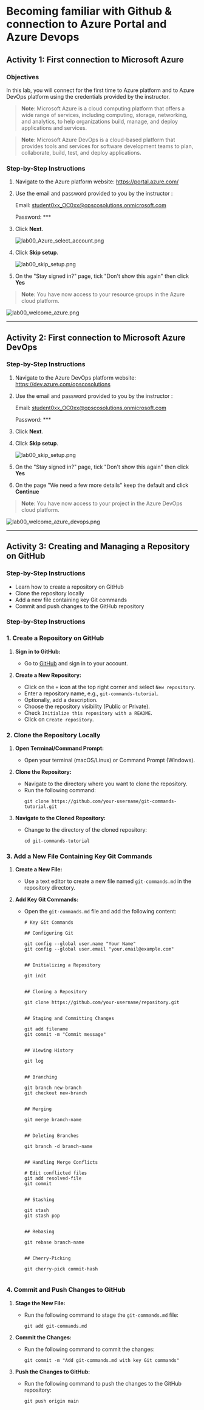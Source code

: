 # Becoming familiar with Github & connection to Azure Portal and Azure Devops

## Activity 1: First connection to Microsoft Azure

### Objectives
In this lab, you will connect for the first time to Azure platform and to Azure DevOps platform using the credentials provided by the instructor.
  
  > **Note**: Microsoft Azure is a cloud computing platform that offers a wide range of services, including computing, storage, networking, and analytics, to help organizations build, manage, and deploy applications and services. 

  > **Note**: Microsoft Azure DevOps is a cloud-based platform that provides tools and services for software development teams to plan, collaborate, build, test, and deploy applications.


### Step-by-Step Instructions

1. Navigate to the Azure platform website: https://portal.azure.com/

1. Use the email and password provided to you by the instructor :

   Email: student0xx_OC0xx@opscosolutions.onmicrosoft.com
   
   Password: ***

1. Click **Next**.
   
    ![lab00_Azure_select_account.png](media/lab00_Azure_select_account.png)

1. Click **Skip setup**.
   
    ![lab00_skip_setup.png](media/lab00_skip_setup.png)

1. On the "Stay signed in?" page, tick "Don't show this again" then click **Yes**


  > **Note**: You have now access to your resource groups in the Azure cloud platform.

![lab00_welcome_azure.png](media/lab00_welcome_azure.png)


---

## Activity 2: First connection to Microsoft Azure DevOps

### Step-by-Step Instructions

1. Navigate to the Azure DevOps platform website: https://dev.azure.com/opscosolutions

1. Use the email and password provided to you by the instructor :

   Email: student0xx_OC0xx@opscosolutions.onmicrosoft.com
   
   Password: ***

1. Click **Next**.

1. Click **Skip setup**.
   
    ![lab00_skip_setup.png](media/lab00_skip_setup.png)

1. On the "Stay signed in?" page, tick "Don't show this again" then click **Yes**

1. On the page "We need a few more details" keep the default and click **Continue**

  > **Note**: You have now access to your project in the Azure DevOps cloud platform.

![lab00_welcome_azure_devops.png](media/lab00_welcome_azure_devops.png)

---

## Activity 3: Creating and Managing a Repository on GitHub

### Step-by-Step Instructions

- Learn how to create a repository on GitHub
- Clone the repository locally
- Add a new file containing key Git commands
- Commit and push changes to the GitHub repository

### Step-by-Step Instructions

### 1. Create a Repository on GitHub

1. **Sign in to GitHub:**
   - Go to [GitHub](https://github.com/) and sign in to your account.

2. **Create a New Repository:**
   - Click on the `+` icon at the top right corner and select `New repository`.
   - Enter a repository name, e.g., `git-commands-tutorial`.
   - Optionally, add a description.
   - Choose the repository visibility (Public or Private).
   - Check `Initialize this repository with a README`.
   - Click on `Create repository`.

### 2. Clone the Repository Locally

1. **Open Terminal/Command Prompt:**
   - Open your terminal (macOS/Linux) or Command Prompt (Windows).

2. **Clone the Repository:**
   - Navigate to the directory where you want to clone the repository.
   - Run the following command:
     ```git
     git clone https://github.com/your-username/git-commands-tutorial.git
     ```

3. **Navigate to the Cloned Repository:**
   - Change to the directory of the cloned repository:
     ```git
     cd git-commands-tutorial
     ```

### 3. Add a New File Containing Key Git Commands

1. **Create a New File:**
   - Use a text editor to create a new file named `git-commands.md` in the repository directory.

2. **Add Key Git Commands:**
   - Open the `git-commands.md` file and add the following content:
     ```text
     # Key Git Commands

     ## Configuring Git

     git config --global user.name "Your Name"
     git config --global user.email "your.email@example.com"
  

     ## Initializing a Repository

     git init


     ## Cloning a Repository

     git clone https://github.com/your-username/repository.git


     ## Staging and Committing Changes

     git add filename
     git commit -m "Commit message"
 

     ## Viewing History
 
     git log
 

     ## Branching

     git branch new-branch
     git checkout new-branch


     ## Merging
  
     git merge branch-name


     ## Deleting Branches
 
     git branch -d branch-name


     ## Handling Merge Conflicts
 
     # Edit conflicted files
     git add resolved-file
     git commit
 

     ## Stashing
 
     git stash
     git stash pop


     ## Rebasing
 
     git rebase branch-name


     ## Cherry-Picking

     git cherry-pick commit-hash
 
     ```

### 4. Commit and Push Changes to GitHub

1. **Stage the New File:**
   - Run the following command to stage the `git-commands.md` file:
     ```git
     git add git-commands.md
     ```

2. **Commit the Changes:**
   - Run the following command to commit the changes:
     ```git
     git commit -m "Add git-commands.md with key Git commands"
     ```

3. **Push the Changes to GitHub:**
   - Run the following command to push the changes to the GitHub repository:
     ```git
     git push origin main
     ```
